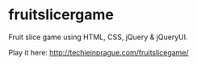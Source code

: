 # fruitslicergame

Fruit slice game using HTML, CSS, jQuery & jQueryUI. 

Play it here:
http://techieinprague.com/fruitslicegame/
